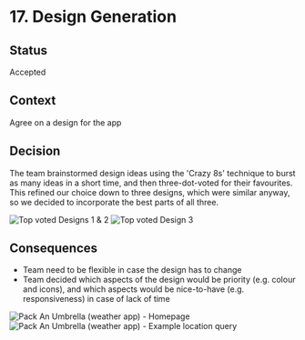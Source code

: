 # 17. Design Generation

## Status

Accepted

## Context

Agree on a design for the app

## Decision

The team brainstormed design ideas using the 'Crazy 8s' technique to burst as many ideas in a short time, and then three-dot-voted for their favourites. This refined our choice down to three designs, which were similar anyway, so we decided to incorporate the best parts of all three.

![Top voted Designs 1 & 2](https://user-images.githubusercontent.com/32596770/77230153-247c3480-6b8a-11ea-815a-68116eb2c208.png)
![Top voted Design 3](https://user-images.githubusercontent.com/32596770/77230132-f8f94a00-6b89-11ea-9224-4f40a30b4205.png)

## Consequences

* Team need to be flexible in case the design has to change
* Team decided which aspects of the design would be priority (e.g. colour and icons), and which aspects would be nice-to-have (e.g. responsiveness) in case of lack of time 

![Pack An Umbrella (weather app) - Homepage](https://user-images.githubusercontent.com/32596770/77258676-1c98bf00-6c74-11ea-9c94-75b46eb64b6b.png)
![Pack An Umbrella (weather app) - Example location query](https://user-images.githubusercontent.com/32596770/77258685-320de900-6c74-11ea-9d31-7c2de4f7a5fa.png)
